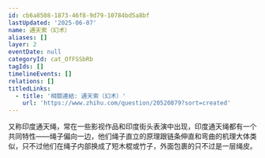 ```yaml
---
id: cb6a8508-1873-46f8-9d79-10784bd5a8bf
lastUpdated: '2025-06-07'
name: 通天索（幻术）
aliases: []
layer: 2
eventDate: null
categoryId: cat_OfFSSbRb
tagIds: []
timelineEvents: []
relations: []
titledLinks:
  - title: '相關連結: 通天索（幻术）'
    url: 'https://www.zhihu.com/question/20520879?sort=created'
---
```

又称印度通天绳，常在一些影视作品和印度街头表演中出现，印度通天绳都有一个共同特性——绳子偏向一边，他们绳子直立的原理跟链条伸直和弯曲的机理大体类似，只不过他们在绳子内部换成了短木棍或竹子，外面包裹的只不过是一层绳皮。
